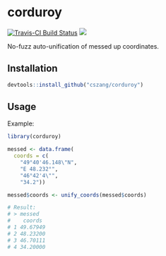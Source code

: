 corduroy
=====================================================================

[![Travis-CI Build Status](https://travis-ci.org/cszang/corduroy.svg?branch=master)](https://travis-ci.org/cszang/corduroy)
![](https://img.shields.io/badge/lifecycle-experimental-orange.svg)

No-fuzz auto-unification of messed up coordinates.

## Installation

```r
devtools::install_github("cszang/corduroy")
```

## Usage

Example:

```r
library(corduroy)

messed <- data.frame(
  coords = c(
    "49°40'46.148\"N",
    "E 48.232°",
    "46°42'4\"",
    "34.2"))

messed$coords <- unify_coords(messed$coords)

# Result:
# > messed
#    coords
# 1 49.67949
# 2 48.23200
# 3 46.70111
# 4 34.20000
```
